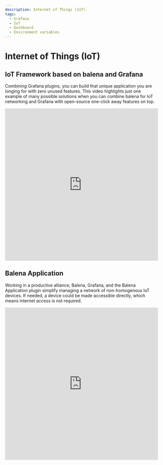 ```yaml
---
description: Internet of Things (IoT).
tags:
  - Grafana
  - IoT
  - Dashboard
  - Environment variables
---
```


# Internet of Things (IoT)

## IoT Framework based on balena and Grafana

Combining Grafana plugins, you can build that unique application you are longing for with zero unused features. This video highlights just one example of many possible solutions when you can combine balena for IoT networking and Grafana with open-source one-click away features on top.

<iframe width="100%" height="500" src="https://www.youtube.com/embed/zf98C3lux54" title="IoT Framework based on balena and Grafana | Open source Grafana plugins" frameborder="0" allow="accelerometer; autoplay; clipboard-write; encrypted-media; gyroscope; picture-in-picture" allowfullscreen></iframe>

## Balena Application

Working in a productive alliance, Balena, Grafana, and the Balena Application plugin simplify managing a network of non-homogenous IoT devices. If needed, a device could be made accessible directly, which means internet access is not required.

<iframe width="100%" height="500" src="https://www.youtube.com/embed/5NfrVdOX0s8" title="Balena Application plugin for Grafana | Connect to your IoT devices directly from Grafana" frameborder="0" allow="accelerometer; autoplay; clipboard-write; encrypted-media; gyroscope; picture-in-picture" allowfullscreen></iframe>
